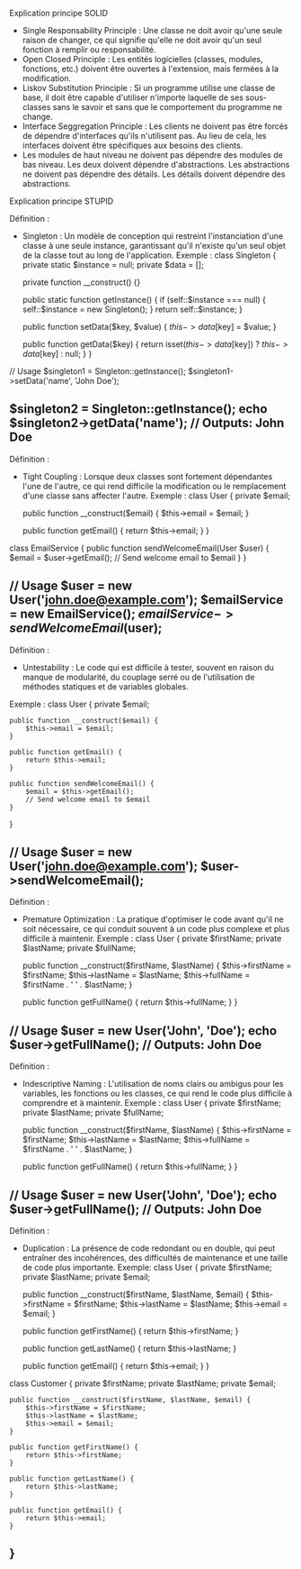 Explication principe SOLID

- Single Responsability Principle : Une classe ne doit avoir qu'une seule raison de changer, ce qui signifie qu'elle ne doit avoir qu'un seul fonction à remplir ou responsabilité.
- Open Closed Principle : Les entités logicielles (classes, modules, fonctions, etc.) doivent être ouvertes à l'extension, mais fermées à la modification.
- Liskov Substitution Principle : Si un programme utilise une classe de base, il doit être capable d'utiliser n'importe laquelle de ses sous-classes sans le savoir et sans que le comportement du programme ne change.
- Interface Seggregation Principle : Les clients ne doivent pas être forcés de dépendre d'interfaces qu'ils n'utilisent pas. Au lieu de cela, les interfaces doivent être spécifiques aux besoins des clients.
-  Les modules de haut niveau ne doivent pas dépendre des modules de bas niveau. Les deux doivent dépendre d'abstractions. Les abstractions ne doivent pas dépendre des détails. Les détails doivent dépendre des abstractions.


Explication principe STUPID

Définition :
- Singleton : Un modèle de conception qui restreint l'instanciation d'une classe à une seule instance, garantissant qu'il n'existe qu'un seul objet de la classe tout au long de l'application.
Exemple : 
class Singleton {
    private static $instance = null;
    private $data = [];

    private function __construct() {}

    public static function getInstance() {
        if (self::$instance === null) {
            self::$instance = new Singleton();
        }
        return self::$instance;
    }

    public function setData($key, $value) {
        $this->data[$key] = $value;
    }

    public function getData($key) {
        return isset($this->data[$key]) ? $this->data[$key] : null;
    }
}

// Usage
$singleton1 = Singleton::getInstance();
$singleton1->setData('name', 'John Doe');

$singleton2 = Singleton::getInstance();
echo $singleton2->getData('name'); // Outputs: John Doe
---

Définition : 
- Tight Coupling : Lorsque deux classes sont fortement dépendantes l'une de l'autre, ce qui rend difficile la modification ou le remplacement d'une classe sans affecter l'autre.
Exemple : 
class User {
    private $email;

    public function __construct($email) {
        $this->email = $email;
    }

    public function getEmail() {
        return $this->email;
    }
}

class EmailService {
    public function sendWelcomeEmail(User $user) {
        $email = $user->getEmail();
        // Send welcome email to $email
    }
}

// Usage
$user = new User('john.doe@example.com');
$emailService = new EmailService();
$emailService->sendWelcomeEmail($user);
--- 

Définition : 
- Untestability : Le code qui est difficile à tester, souvent en raison du manque de modularité, du couplage serré ou de l'utilisation de méthodes statiques et de variables globales.

Exemple : 
class User {
    private $email;

    public function __construct($email) {
        $this->email = $email;
    }

    public function getEmail() {
        return $this->email;
    }

    public function sendWelcomeEmail() {
        $email = $this->getEmail();
        // Send welcome email to $email
    }
}

// Usage
$user = new User('john.doe@example.com');
$user->sendWelcomeEmail();
---

Définition : 
- Premature Optimization : La pratique d'optimiser le code avant qu'il ne soit nécessaire, ce qui conduit souvent à un code plus complexe et plus difficile à maintenir.
Exemple : 
class User {
    private $firstName;
    private $lastName;
    private $fullName;

    public function __construct($firstName, $lastName) {
        $this->firstName = $firstName;
        $this->lastName = $lastName;
        $this->fullName = $firstName . ' ' . $lastName;
    }

    public function getFullName() {
        return $this->fullName;
    }
}

// Usage
$user = new User('John', 'Doe');
echo $user->getFullName(); // Outputs: John Doe
---
Définition : 
- Indescriptive Naming : L'utilisation de noms clairs ou ambigus pour les variables, les fonctions ou les classes, ce qui rend le code plus difficile à comprendre et à maintenir.
Exemple : 
class User {
    private $firstName;
    private $lastName;
    private $fullName;

    public function __construct($firstName, $lastName) {
        $this->firstName = $firstName;
        $this->lastName = $lastName;
        $this->fullName = $firstName . ' ' . $lastName;
    }

    public function getFullName() {
        return $this->fullName;
    }
}

// Usage
$user = new User('John', 'Doe');
echo $user->getFullName(); // Outputs: John Doe
---
Définition : 
- Duplication : La présence de code redondant ou en double, qui peut entraîner des incohérences, des difficultés de maintenance et une taille de code plus importante.
Exemple: 
class User {
    private $firstName;
    private $lastName;
    private $email;

    public function __construct($firstName, $lastName, $email) {
        $this->firstName = $firstName;
        $this->lastName = $lastName;
        $this->email = $email;
    }

    public function getFirstName() {
        return $this->firstName;
    }

    public function getLastName() {
        return $this->lastName;
    }

    public function getEmail() {
        return $this->email;
    }
}

class Customer {
    private $firstName;
    private $lastName;
    private $email;

    public function __construct($firstName, $lastName, $email) {
        $this->firstName = $firstName;
        $this->lastName = $lastName;
        $this->email = $email;
    }

    public function getFirstName() {
        return $this->firstName;
    }

    public function getLastName() {
        return $this->lastName;
    }

    public function getEmail() {
        return $this->email;
    }
}
---
